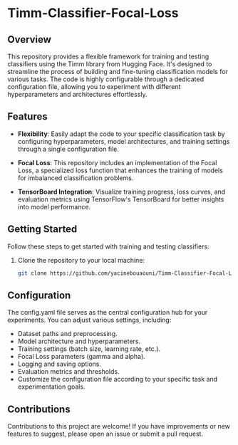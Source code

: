 # Timm-Classifier-Focal-Loss

## Overview

This repository provides a flexible framework for training and testing classifiers using the Timm library from Hugging Face. It's designed to streamline the process of building and fine-tuning classification models for various tasks. The code is highly configurable through a dedicated configuration file, allowing you to experiment with different hyperparameters and architectures effortlessly.

## Features

- **Flexibility**: Easily adapt the code to your specific classification task by configuring hyperparameters, model architectures, and training settings through a single configuration file.

- **Focal Loss**: This repository includes an implementation of the Focal Loss, a specialized loss function that enhances the training of models for imbalanced classification problems.

- **TensorBoard Integration**: Visualize training progress, loss curves, and evaluation metrics using TensorFlow's TensorBoard for better insights into model performance.

## Getting Started

Follow these steps to get started with training and testing classifiers:

1. Clone the repository to your local machine:

   ```bash
   git clone https://github.com/yacinebouaouni/Timm-Classifier-Focal-Loss.git

## Configuration
The config.yaml file serves as the central configuration hub for your experiments. You can adjust various settings, including:

* Dataset paths and preprocessing.
* Model architecture and hyperparameters.
* Training settings (batch size, learning rate, etc.).
* Focal Loss parameters (gamma and alpha).
* Logging and saving options.
* Evaluation metrics and thresholds.
* Customize the configuration file according to your specific task and experimentation goals.
## Contributions
Contributions to this project are welcome! If you have improvements or new features to suggest, please open an issue or submit a pull request.

